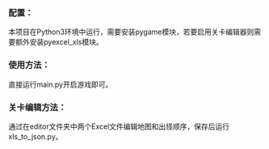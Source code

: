 ### 配置：

本项目在Python3环境中运行，需要安装pygame模块，若要启用关卡编辑器则需要额外安装pyexcel_xls模块。

### 使用方法：

直接运行main.py开启游戏即可。

### 关卡编辑方法：

通过在editor文件夹中两个Excel文件编辑地图和出怪顺序，保存后运行xls_to_json.py。
